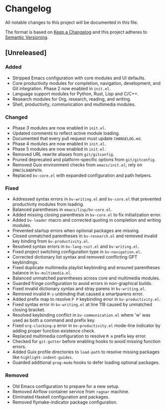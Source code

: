 # Changelog

All notable changes to this project will be documented in this file.

The format is based on [Keep a Changelog](https://keepachangelog.com/en/1.0.0/)
and this project adheres to [Semantic Versioning](https://semver.org/).

## [Unreleased]
### Added
- Stripped Emacs configuration with core modules and UI defaults.
- Core productivity modules for completion, navigation, development,
  and Git integration. Phase 2 now enabled in `init.el`.
- Language support modules for Python, Rust, Lisp and C/C++.
- Research modules for Org, research, reading, and writing.
- Shell, productivity, communication and multimedia modules.
### Changed
- Phase 3 modules are now enabled in `init.el`.
- Updated comments to reflect active module loading.
- Documented that every pull request must update `CHANGELOG.md`.
- Phase 4 modules are now enabled in `init.el`.
- Phase 5 modules are now enabled in `init.el`.
- Removed URL rewrite aliases from `git/gitconfig`.
- Pruned deprecated and platform-specific options from `git/gitconfig`.
- Removed Guix environment checks from `emacs/init.el`; rely on `EMACSLOADPATH`.
- Replaced `bv-core.el` with expanded configuration and path helpers.
### Fixed
- Addressed syntax errors in `bv-writing.el` and `bv-core.el` that
  prevented productivity modules from loading.
- Balanced parentheses in `emacs/lisp/bv-core.el`.
- Added missing closing parenthesis in `bv-core.el` to fix initialization error.
- Added `bv-leader` macro and corrected quoting in completion and writing modules.
- Prevented startup errors when optional packages are missing.
- Closed unmatched parentheses in `bv-research.el` and removed invalid key binding from `bv-productivity.el`.
- Resolved syntax errors in `bv-lang-rust.el` and `bv-writing.el`.
- Fixed project switching configuration type in `bv-navigation.el`.
- Corrected dictionary list syntax and removed conflicting GPT keybindings.
- Fixed duplicate multimedia playlist keybinding and ensured parentheses
  balance in `bv-multimedia.el`.
- Balanced unmatched parentheses across core and multimedia modules.
- Guarded fringe configuration to avoid errors in non-graphical builds.
- Fixed invalid dictionary syntax and stray parens in `bv-writing.el`.
- Removed invalid `M-s` unbinding that caused a smartparens error.
- Added prefix map to resolve `P P` keybinding error in `bv-productivity.el`.
- Fixed syntax error in `bv-writing.el` at line 118 caused by unmatched closing bracket.
- Resolved keybinding conflict in `bv-communication.el` where 'w' was used as both a command and prefix key.
- Fixed `org-clocking-p` error in `bv-productivity.el` mode-line indicator by adding proper function existence check.
- Replaced multimedia configuration to resolve `M m` prefix key error.
- Checked for `git-gutter` before enabling hooks to avoid missing function errors.
- Added Guix profile directories to `load-path` to resolve missing packages like
  `highlight-indent-guides`.
- Guarded additional `prog-mode` hooks to defer loading optional packages.
### Removed
- Old Emacs configuration to prepare for a new setup.
- Removed Airflow container service from `ragnar` machine.
- Eliminated Haskell configuration and packages.
- Removed flymake-indicator package configuration.
